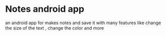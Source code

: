 # Notes android app
an android app for makes notes and save it with many features like change the size of the text , change the color and more
